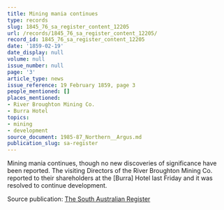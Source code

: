 ```yaml
---
title: Mining mania continues
type: records
slug: 1845_76_sa_register_content_12205
url: /records/1845_76_sa_register_content_12205/
record_id: 1845_76_sa_register_content_12205
date: '1859-02-19'
date_display: null
volume: null
issue_number: null
page: '3'
article_type: news
issue_reference: 19 February 1859, page 3
people_mentioned: []
places_mentioned:
- River Broughton Mining Co.
- Burra Hotel
topics:
- mining
- development
source_document: 1985-87_Northern__Argus.md
publication_slug: sa-register
---
```


Mining mania continues, though no new discoveries of significance have been reported.  The visiting Directors of the River Broughton Mining Co. reported to their shareholders at the [Burra] Hotel last Friday and it was resolved to continue development.

Source publication: [The South Australian Register](/publications/sa-register/)
